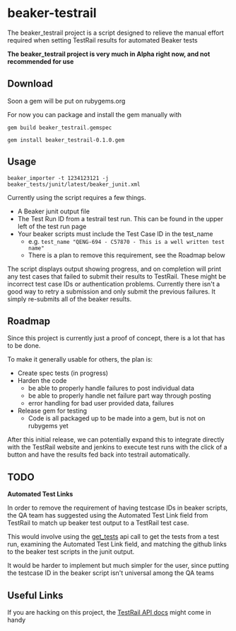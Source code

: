 beaker-testrail
===============

The beaker_testrail project is a script designed to relieve the manual effort required when setting TestRail results for automated Beaker tests

**The beaker_testrail project is very much in Alpha right now, and not recommended for use**

Download
--

Soon a gem will be put on rubygems.org

For now you can package and install the gem manually with 

`gem build beaker_testrail.gemspec`

`gem install beaker_testrail-0.1.0.gem`


Usage
--
`beaker_importer -t 1234123121 -j beaker_tests/junit/latest/beaker_junit.xml`

Currently using the script requires a few things.

* A Beaker junit output file
* The Test Run ID from a testrail test run. This can be found in the upper left of the test run page
* Your beaker scripts must include the Test Case ID in the test_name
    * e.g. `test_name "QENG-694 - C57870 - This is a well written test name"`
    * There is a plan to remove this requirement, see the Roadmap below

The script displays output showing progress, and on completion will print any test cases that failed to submit their results to TestRail. These might be incorrect test case IDs or authentication problems. Currently there isn't a good way to retry a submission and only submit the previous failures. It simply re-submits all of the beaker results. 

Roadmap
--

Since this project is currently just a proof of concept, there is a lot that has to be done.

To make it generally usable for others, the plan is:

* Create spec tests (in progress)
* Harden the code
    * be able to properly handle failures to post individual data
    * be able to properly handle net failure part way through posting
    * error handling for bad user provided data, failures
* Release gem for testing
    * Code is all packaged up to be made into a gem, but is not on rubygems yet

After this initial release, we can potentially expand this to integrate directly with the TestRail website and jenkins to execute test runs with the click of a button and have the results fed back into testrail automatically.

TODO
--
**Automated Test Links**

In order to remove the requirement of having testcase IDs in beaker scripts, the QA team has suggested using the Automated Test Link field from TestRail to match up beaker test output to a TestRail test case.

This would involve using the [get_tests](http://docs.gurock.com/testrail-api2/reference-tests#get_tests) api call to get the tests from a test run, examining the Automated Test Link field, and matching the github links to the beaker test scripts in the junit output.

It would be harder to implement but much simpler for the user, since putting the testcase ID in the beaker script isn't universal among the QA teams

Useful Links
--
If you are hacking on this project, the [TestRail API docs](http://docs.gurock.com/testrail-api2/start) might come in handy
